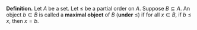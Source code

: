 **Definition.** Let $A$ be a set. Let $\leq$ be a partial order on $A$. Suppose $B\subseteq A$. An object $b\in B$ is called a **maximal object** of $B$ (**under** $\leq$) if for all $x\in B$, if $b\leq x$, then $x=b$.